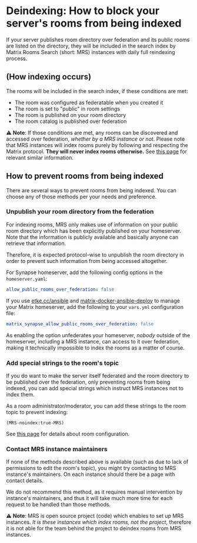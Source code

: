 <!--
SPDX-FileCopyrightText: 2023 - 2024 Nikita Chernyi
SPDX-FileCopyrightText: 2025 Suguru Hirahara

SPDX-License-Identifier: AGPL-3.0-or-later
-->

# Deindexing: How to block your server's rooms from being indexed

If your server publishes room directory over federation and its public rooms are listed on the directory, they will be included in the search index by Matrix Rooms Search (short: MRS) instances with daily full reindexing process.

## (How indexing occurs)

The rooms will be included in the search index, if these conditions are met:

- The room was configured as federatable when you created it
- The room is set to "public" in room settings
- The room is published on your room directory
- The room catalog is published over federation

⚠️ **Note**: If those conditions are met, any rooms can be discovered and accessed over federation, *whether by a MRS instance or not*. Please note that MRS instances will index rooms purely by following and respecting the Matrix protocol. **They will never index rooms otherwise.** See [this page](indexing.md) for relevant similar information.

## How to prevent rooms from being indexed

There are several ways to prevent rooms from being indexed. You can choose any of those methods per your needs and preference.

### Unpublish your room directory from the federation

For indexing rooms, MRS only makes use of information on your public room directory which has been explicitly published on your homeserver. Note that the information is publicly available and basically anyone can retrieve that information.

Therefore, it is expected protocol-wise to unpublish the room directory in order to prevent such information from being accessed altogether.

For Synapse homeserver, add the following config options in the `homeserver.yaml`:

```yaml
allow_public_rooms_over_federation: false
```

If you use [etke.cc/ansible](https://github.com/etkecc/ansible) and [matrix-docker-ansible-deploy](https://github.com/spantaleev/matrix-docker-ansible-deploy) to manage your Matrix homeserver, add the following to your `vars.yml` configuration file:

```yaml
matrix_synapse_allow_public_rooms_over_federation: false
```

As enabling the option unfederates your homeserver, *nobody* outside of the homeserver, including a MRS instance, can access to it over federation, making it technically impossible to index the rooms as a matter of course.

### Add special strings to the room's topic

If you do want to make the server itself federated and the room directory to be published over the federation, only preventing rooms from being indexed, you can add special strings which instruct MRS instances not to index them.

As a room administrator/moderator, you can add these strings to the room topic to prevent indexing:

```
(MRS-noindex:true-MRS)
```

See [this page](./room-configuration.md) for details about room configuration.

### Contact MRS instance maintainers

If none of the methods described above is available (such as due to lack of permissions to edit the room's topic), you might try contacting to MRS instance's maintainers. On each instance should there be a page with contact details.

We do not recommend this method, as it requires manual intervention by instance's maintainers, and thus it will take much more time for each request to be handled than those methods.

⚠️ **Note**: MRS is open source project (code) which enables to set up MRS instances. *It is these instances which index rooms, not the project*, therefore it is not able for the team behind the project to deindex rooms from MRS instances.
